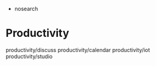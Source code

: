   - nosearch

# Productivity

<div class="toctree">

productivity/discuss productivity/calendar productivity/iot
productivity/studio

</div>

